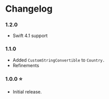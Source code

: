 # Changelog

### 1.2.0

- Swift 4.1 support

### 1.1.0

- Added `CustomStringConvertible` to `Country.`
- Refinements

### 1.0.0 ⭐

- Initial release.
